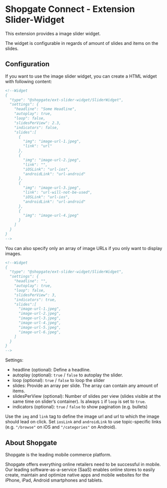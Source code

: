 # Shopgate Connect - Extension Slider-Widget

This extension provides a image slider widget.

The widget is configurable in regards of amount of slides and items on the slides.

## Configuration

If you want to use the image slider widget, you can create a HTML widget with following content:

```html
<!--Widget
{
  "type": "@shopgate/ext-slider-widget/SliderWidget",
  "settings": {
    "headline": "Some Headline",
    "autoplay": true,
    "loop": false,
    "slidesPerView": 2.3,
    "indicators": false,
    "slides":[
      {
        "img": "image-url-1.jpeg",
        "link": "url"
      },
      {
        "img": "image-url-2.jpeg",
        "link": "",
        "iOSLink": "url-ios",
        "androidLink": "url-android"
      },
      {
        "img": "image-url-3.jpeg",
        "link": "url-will-not-be-used",
        "iOSLink": "url-ios",
        "androidLink": "url-android"
      },
      {
        "img": "image-url-4.jpeg"
      }
    ]
  }
}
-->
```

You can also specify only an array of image URLs if you only want to display images.

```html
<!--Widget
{
  "type": "@shopgate/ext-slider-widget/SliderWidget",
  "settings": {
    "headline": "",
    "autoplay": true,
    "loop": false,
    "slidesPerView": 3,
    "indicators": true,
    "slides":[
      "image-url-1.jpeg",
      "image-url-2.jpeg",
      "image-url-3.jpeg",
      "image-url-4.jpeg",
      "image-url-5.jpeg",
      "image-url-6.jpeg",
    ]
  }
}
-->
```

Settings:

- headline (optional): Define a headline.
- autoplay (optional): `true` / `false` to autoplay the slider.
- loop (optional): `true` / `false` to loop the slider
- slides: Provide an array per slide. The array can contain any amount of items.
- slidesPerView (optional): Number of slides per view (slides visible at the same time on slider’s container). Is always `1` if `loop` is set to `true`.
- indicators (optional): `true` / `false` to show pagination (e.g. bullets)

Use the `img` and `link` tag to define the image url and url to which the image should lead on click. Set `iosLink` and `androidLink` to use topic-specific links (e.g. `"/browse"` on iOS and `"/categories"` on Android).

## About Shopgate

Shopgate is the leading mobile commerce platform.

Shopgate offers everything online retailers need to be successful in mobile. Our leading
software-as-a-service (SaaS) enables online stores to easily create, maintain and optimize native
apps and mobile websites for the iPhone, iPad, Android smartphones and tablets.

